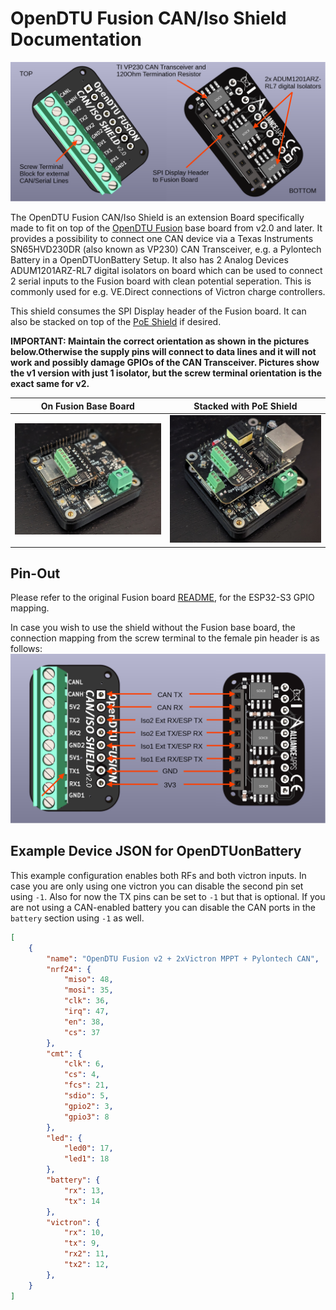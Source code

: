 # OpenDTU Fusion CAN/Iso Shield Documentation

![overview_CANIso](pics/overview_CANIso.png)

The OpenDTU Fusion CAN/Iso Shield is an extension Board specifically made to fit on top of the [OpenDTU Fusion](README.md) base board from v2.0 and later.
It provides a possibility to connect one CAN device via a Texas Instruments SN65HVD230DR (also known as VP230) CAN Transceiver, e.g. a Pylontech Battery in a 
OpenDTUonBattery Setup. It also has 2 Analog Devices ADUM1201ARZ-RL7 digital isolators on board which can be used to connect 2 serial inputs to the Fusion board with clean potential seperation. This is commonly used for e.g. VE.Direct connections of Victron charge controllers.

This shield consumes the SPI Display header of the Fusion board. It can also be stacked on top of the [PoE Shield](POE.md) if desired.

**IMPORTANT: Maintain the correct orientation as shown in the pictures below.Otherwise the supply pins will connect to data lines and it will not work and possibly damage GPIOs of the CAN Transceiver. Pictures show the v1 version with just 1 isolator, but the screw terminal orientation is the exact same for v2.**

On Fusion Base Board        | Stacked with PoE Shield
:-------------------------:|:-------------------------:
![orientation_base](pics\orientation_base.png)  |  ![orientation_PoE](pics\orientation_PoE.png)

## Pin-Out

Please refer to the original Fusion board [README](README.md#Pin-mapping-of-the-ESP32-S3-on-OpenDTU-Fusion-v2x), for the ESP32-S3 GPIO mapping.

In case you wish to use the shield without the Fusion base board, the connection mapping from the screw terminal to the female pin header is as follows:
![CanIso_header_map](pics\CANIso_header_map.png)

## Example Device JSON for OpenDTUonBattery

This example configuration enables both RFs and both victron inputs.
In case you are only using one victron you can disable the second pin set using `-1`. Also for now the TX pins can be set to `-1` but that is optional.
If you are not using a CAN-enabled battery you can disable the CAN ports in the `battery` section using `-1` as well.

```json
[
    {
        "name": "OpenDTU Fusion v2 + 2xVictron MPPT + Pylontech CAN",
        "nrf24": {
            "miso": 48,
            "mosi": 35,
            "clk": 36,
            "irq": 47,
            "en": 38,
            "cs": 37
        },
        "cmt": {
            "clk": 6,
            "cs": 4,
            "fcs": 21,
            "sdio": 5,
            "gpio2": 3,
            "gpio3": 8
        },
        "led": {
            "led0": 17,
            "led1": 18
        },
        "battery": {
            "rx": 13,
            "tx": 14
        },
        "victron": {
            "rx": 10,
            "tx": 9,
            "rx2": 11,
            "tx2": 12,
        },
    }
]
```